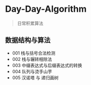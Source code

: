 # Day-Day-Algorithm
> 日常积累算法

## 数据结构与算法
* 001 栈与括号合法检测
* 002 栈与辗转相除法
* 003 中缀表达式与后缀表达式的转换
* 004 队列与烫手山芋
* 005 汉诺塔 与 递归画树
